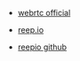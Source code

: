 
* [webrtc official](https://webrtc.org/)

* [reep.io](https://www.reep.io/about)
* [reepio github](https://github.com/KodeKraftwerk/reepio)
